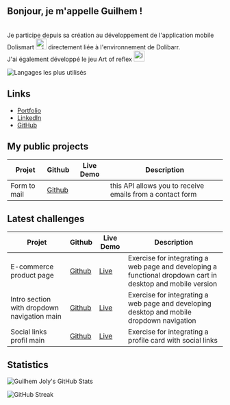 ## Bonjour, je m'appelle Guilhem ! 
<br> Je participe depuis sa création au développement de l'application mobile Dolismart <img width="25" height="25" alt="adaptive-icon" src="https://github.com/user-attachments/assets/43d40f66-5fab-409f-8c20-d306f42bd9e1" /> directement liée à l'environnement de Dolibarr.
 <br> J'ai également développé le jeu Art of reflex <img width="25" height="25" alt="icon512" src="https://github.com/user-attachments/assets/3f73d7a1-9acf-44c1-9ef1-26657762fada" />


![Langages les plus utilisés](https://github-readme-stats.vercel.app/api/top-langs/?username=GuilhemJoly&layout=compact&theme=radical)

## Links

- [Portfolio](https://guilhemjoly.vercel.app/)
- [LinkedIn](https://linkedin.com/in/guilhem-joly/)
- [GitHub](https://github.com/GuilhemJoly)

## My public projects

| Projet             | Github                                                | Live Demo | Description |
|--------------------|-------------------------------------------------------|-----------|-------------|
| Form to mail       | [Github](https://github.com/GuilhemJoly/form-to-mail) |           | this API allows you to receive emails from a contact form |

## Latest challenges

| Projet             | Github                                                | Live Demo | Description |
|--------------------|-------------------------------------------------------|-----------|-------------|
|E-commerce product page | [Github](https://github.com/GuilhemJoly/ecommerce-product-page-main) | [Live](https://challenge-ecommerce-product-page.vercel.app/) | Exercise for integrating a web page and developing a functional dropdown cart in desktop and mobile version|
|Intro section with dropdown navigation main | [Github](https://github.com/GuilhemJoly/intro-section-with-dropdown-navigation-main) | [Live](https://intro-section-with-dropdown-navigation-main-eta-lovat.vercel.app/) | Exercise for integrating a web page and developing desktop and mobile dropdown navigation |
| Social links profil main | [Github](https://github.com/GuilhemJoly/social-links-profil-main) | [Live](https://social-links-profil-main.vercel.app/) | Exercise for integrating a profile card with social links |

## Statistics
![Guilhem Joly's GitHub Stats](https://github-readme-stats.vercel.app/api?username=GuilhemJoly&show_icons=true&theme=radical)

![GitHub Streak](https://github-readme-streak-stats.herokuapp.com/?user=GuilhemJoly&theme=radical)
